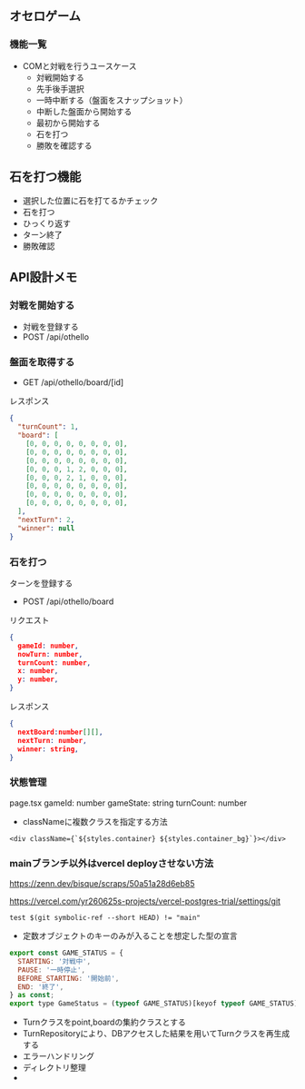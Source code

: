 

## オセロゲーム

### 機能一覧

* COMと対戦を行うユースケース
  * 対戦開始する
  * 先手後手選択
  * 一時中断する（盤面をスナップショット）
  * 中断した盤面から開始する
  * 最初から開始する
  * 石を打つ
  * 勝敗を確認する
  
## 石を打つ機能

* 選択した位置に石を打てるかチェック
* 石を打つ
* ひっくり返す
* ターン終了
* 勝敗確認

## API設計メモ

### 対戦を開始する

* 対戦を登録する
* POST /api/othello

### 盤面を取得する

* GET /api/othello/board/[id]

レスポンス

```json
{
  "turnCount": 1,
  "board": [
    [0, 0, 0, 0, 0, 0, 0, 0],
    [0, 0, 0, 0, 0, 0, 0, 0],
    [0, 0, 0, 0, 0, 0, 0, 0],
    [0, 0, 0, 1, 2, 0, 0, 0],
    [0, 0, 0, 2, 1, 0, 0, 0],
    [0, 0, 0, 0, 0, 0, 0, 0],
    [0, 0, 0, 0, 0, 0, 0, 0],
    [0, 0, 0, 0, 0, 0, 0, 0],
  ],
  "nextTurn": 2,
  "winner": null
}
```


### 石を打つ

ターンを登録する

* POST /api/othello/board

リクエスト
```json
{
  gameId: number,
  nowTurn: number,
  turnCount: number,
  x: number,
  y: number,
}
```

レスポンス
```json
{ 
  nextBoard:number[][],
  nextTurn: number,
  winner: string,
}
```

### 状態管理

page.tsx 
  gameId: number
  gameState: string
  turnCount: number



* classNameに複数クラスを指定する方法

```
<div className={`${styles.container} ${styles.container_bg}`}></div>
```

### mainブランチ以外はvercel deployさせない方法

https://zenn.dev/bisque/scraps/50a51a28d6eb85

https://vercel.com/yr260625s-projects/vercel-postgres-trial/settings/git

`test $(git symbolic-ref --short HEAD) != "main"`

* 定数オブジェクトのキーのみが入ることを想定した型の宣言

```javascript
export const GAME_STATUS = {
  STARTING: '対戦中',
  PAUSE: '一時停止',
  BEFORE_STARTING: '開始前',
  END: '終了',
} as const;
export type GameStatus = (typeof GAME_STATUS)[keyof typeof GAME_STATUS];
```

* Turnクラスをpoint,boardの集約クラスとする
* TurnRepositoryにより、DBアクセスした結果を用いてTurnクラスを再生成する
* エラーハンドリング
* ディレクトリ整理
* 